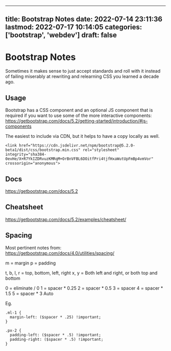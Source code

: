 
---
title: Bootstrap Notes
date: 2022-07-14 23:11:36
lastmod: 2022-07-17 10:14:05
categories: ['bootstrap', 'webdev']
draft: false
---


# Bootstrap Notes
Sometimes it makes sense to just accept standards and roll with it instead of failing miserably at rewriting and relearning CSS you learned a decade ago.

## Usage
Bootstrap has a CSS component and an optional JS component that is required if you want to use some of the more interactive components: https://getbootstrap.com/docs/5.2/getting-started/introduction/#js-components

The easiest to include via CDN, but it helps to have a copy locally as well.
```
<link href="https://cdn.jsdelivr.net/npm/bootstrap@5.2.0-beta1/dist/css/bootstrap.min.css" rel="stylesheet"
integrity="sha384-0evHe/X+R7YkIZDRvuzKMRqM+OrBnVFBL6DOitfPri4tjfHxaWutUpFmBp4vmVor" crossorigin="anonymous">
```

## Docs
https://getbootstrap.com/docs/5.2

## Cheatsheet
https://getbootstrap.com/docs/5.2/examples/cheatsheet/

## Spacing
Most pertinent notes from:
https://getbootstrap.com/docs/4.0/utilities/spacing/

m = margin
p = padding

t, b, l, r = top, bottom, left, right
x, y = Both left and right, or both top and bottom

0 = eliminate / 0
1 = spacer * 0.25
2 = spacer * 0.5
3 = spacer
4 = spacer * 1.5
5 = spacer * 3
Auto

Eg.

```
.ml-1 {
  margin-left: ($spacer * .25) !important;
}

.px-2 {
  padding-left: ($spacer * .5) !important;
  padding-right: ($spacer * .5) !important;
}
```

<!-- #public #bootstrap #webdev -->

<!-- {BearID:BBFF02BA-42CF-4229-8DBF-75C9C565AC6C-68161-00000A793BAA2811} -->
